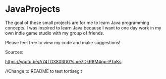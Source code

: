 # JavaProjects

The goal of these small projects are for me to learn Java programming concepts. I was inspired to learn Java because I want to one day work in my own indie game studio with my group of friends. 

Please feel free to view my code and make suggestions!

Sources:

https://youtu.be/A74TOX803D0?si=e7DkR8M4pp-PTqKs

//Change to README to test tortisegit

